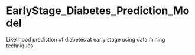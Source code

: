 # EarlyStage_Diabetes_Prediction_Model
Likelihood prediction of diabetes at early stage using data mining techniques.
